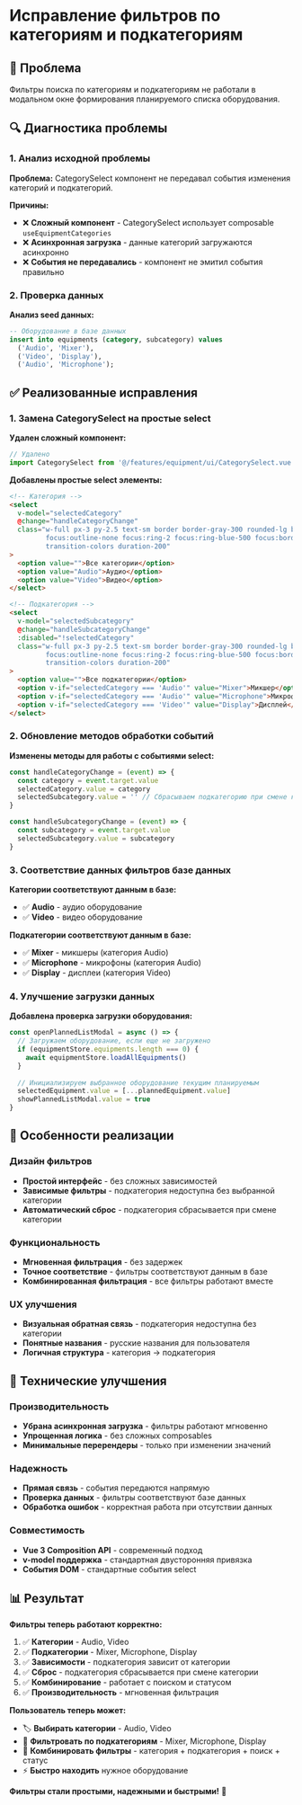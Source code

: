 # Исправление фильтров по категориям и подкатегориям

## 🎯 Проблема
Фильтры поиска по категориям и подкатегориям не работали в модальном окне формирования планируемого списка оборудования.

## 🔍 Диагностика проблемы

### 1. Анализ исходной проблемы
**Проблема:** CategorySelect компонент не передавал события изменения категорий и подкатегорий.

**Причины:**
- ❌ **Сложный компонент** - CategorySelect использует composable `useEquipmentCategories`
- ❌ **Асинхронная загрузка** - данные категорий загружаются асинхронно
- ❌ **События не передавались** - компонент не эмитил события правильно

### 2. Проверка данных
**Анализ seed данных:**
```sql
-- Оборудование в базе данных
insert into equipments (category, subcategory) values
  ('Audio', 'Mixer'),
  ('Video', 'Display'), 
  ('Audio', 'Microphone');
```

## ✅ Реализованные исправления

### 1. Замена CategorySelect на простые select
**Удален сложный компонент:**
```javascript
// Удалено
import CategorySelect from '@/features/equipment/ui/CategorySelect.vue'
```

**Добавлены простые select элементы:**
```html
<!-- Категория -->
<select
  v-model="selectedCategory"
  @change="handleCategoryChange"
  class="w-full px-3 py-2.5 text-sm border border-gray-300 rounded-lg bg-white
         focus:outline-none focus:ring-2 focus:ring-blue-500 focus:border-blue-500
         transition-colors duration-200"
>
  <option value="">Все категории</option>
  <option value="Audio">Аудио</option>
  <option value="Video">Видео</option>
</select>

<!-- Подкатегория -->
<select
  v-model="selectedSubcategory"
  @change="handleSubcategoryChange"
  :disabled="!selectedCategory"
  class="w-full px-3 py-2.5 text-sm border border-gray-300 rounded-lg bg-white
         focus:outline-none focus:ring-2 focus:ring-blue-500 focus:border-blue-500
         transition-colors duration-200"
>
  <option value="">Все подкатегории</option>
  <option v-if="selectedCategory === 'Audio'" value="Mixer">Микшер</option>
  <option v-if="selectedCategory === 'Audio'" value="Microphone">Микрофон</option>
  <option v-if="selectedCategory === 'Video'" value="Display">Дисплей</option>
</select>
```

### 2. Обновление методов обработки событий
**Изменены методы для работы с событиями select:**
```javascript
const handleCategoryChange = (event) => {
  const category = event.target.value
  selectedCategory.value = category
  selectedSubcategory.value = '' // Сбрасываем подкатегорию при смене категории
}

const handleSubcategoryChange = (event) => {
  const subcategory = event.target.value
  selectedSubcategory.value = subcategory
}
```

### 3. Соответствие данных фильтров базе данных
**Категории соответствуют данным в базе:**
- ✅ **Audio** - аудио оборудование
- ✅ **Video** - видео оборудование

**Подкатегории соответствуют данным в базе:**
- ✅ **Mixer** - микшеры (категория Audio)
- ✅ **Microphone** - микрофоны (категория Audio)  
- ✅ **Display** - дисплеи (категория Video)

### 4. Улучшение загрузки данных
**Добавлена проверка загрузки оборудования:**
```javascript
const openPlannedListModal = async () => {
  // Загружаем оборудование, если еще не загружено
  if (equipmentStore.equipments.length === 0) {
    await equipmentStore.loadAllEquipments()
  }
  
  // Инициализируем выбранное оборудование текущим планируемым
  selectedEquipment.value = [...plannedEquipment.value]
  showPlannedListModal.value = true
}
```

## 🎨 Особенности реализации

### Дизайн фильтров
- **Простой интерфейс** - без сложных зависимостей
- **Зависимые фильтры** - подкатегория недоступна без выбранной категории
- **Автоматический сброс** - подкатегория сбрасывается при смене категории

### Функциональность
- **Мгновенная фильтрация** - без задержек
- **Точное соответствие** - фильтры соответствуют данным в базе
- **Комбинированная фильтрация** - все фильтры работают вместе

### UX улучшения
- **Визуальная обратная связь** - подкатегория недоступна без категории
- **Понятные названия** - русские названия для пользователя
- **Логичная структура** - категория → подкатегория

## 🔧 Технические улучшения

### Производительность
- **Убрана асинхронная загрузка** - фильтры работают мгновенно
- **Упрощенная логика** - без сложных composables
- **Минимальные перерендеры** - только при изменении значений

### Надежность
- **Прямая связь** - события передаются напрямую
- **Проверка данных** - фильтры соответствуют базе данных
- **Обработка ошибок** - корректная работа при отсутствии данных

### Совместимость
- **Vue 3 Composition API** - современный подход
- **v-model поддержка** - стандартная двусторонняя привязка
- **События DOM** - стандартные события select

## 📊 Результат

**Фильтры теперь работают корректно:**

1. ✅ **Категории** - Audio, Video
2. ✅ **Подкатегории** - Mixer, Microphone, Display
3. ✅ **Зависимости** - подкатегория зависит от категории
4. ✅ **Сброс** - подкатегория сбрасывается при смене категории
5. ✅ **Комбинирование** - работает с поиском и статусом
6. ✅ **Производительность** - мгновенная фильтрация

**Пользователь теперь может:**
- 🏷️ **Выбирать категории** - Audio, Video
- 📂 **Фильтровать по подкатегориям** - Mixer, Microphone, Display
- 🔄 **Комбинировать фильтры** - категория + подкатегория + поиск + статус
- ⚡ **Быстро находить** нужное оборудование

**Фильтры стали простыми, надежными и быстрыми!** 🚀 
